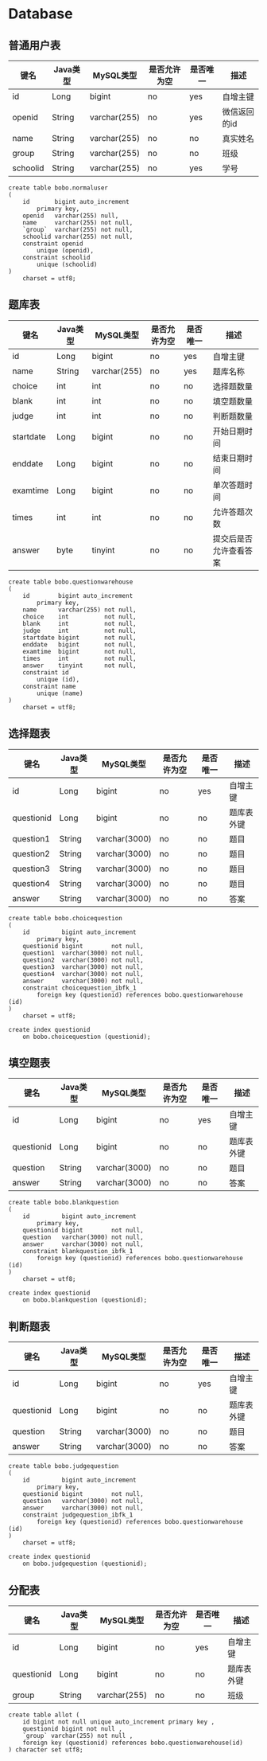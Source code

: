 # Database

## 普通用户表

| 键名     | Java类型 | MySQL类型    | 是否允许为空 | 是否唯一 | 描述         |
| -------- | -------- | ------------ | ------------ | -------- | ------------ |
| id       | Long     | bigint       | no           | yes      | 自增主键     |
| openid   | String   | varchar(255) | no           | yes      | 微信返回的id |
| name     | String   | varchar(255) | no           | no       | 真实姓名     |
| group    | String   | varchar(255) | no           | no       | 班级         |
| schoolid | String   | varchar(255) | no           | yes      | 学号         |

```mysql
create table bobo.normaluser
(
    id       bigint auto_increment
        primary key,
    openid   varchar(255) null,
    name     varchar(255) not null,
    `group`  varchar(255) not null,
    schoolid varchar(255) not null,
    constraint openid
        unique (openid),
    constraint schoolid
        unique (schoolid)
)
    charset = utf8;
```



## 题库表

| 键名      | Java类型 | MySQL类型    | 是否允许为空 | 是否唯一 | 描述                   |
| --------- | -------- | ------------ | ------------ | -------- | ---------------------- |
| id        | Long     | bigint       | no           | yes      | 自增主键               |
| name      | String   | varchar(255) | no           | yes      | 题库名称               |
| choice    | int      | int          | no           | no       | 选择题数量             |
| blank     | int      | int          | no           | no       | 填空题数量             |
| judge     | int      | int          | no           | no       | 判断题数量             |
| startdate | Long     | bigint       | no           | no       | 开始日期时间           |
| enddate   | Long     | bigint       | no           | no       | 结束日期时间           |
| examtime  | Long     | bigint       | no           | no       | 单次答题时间           |
| times     | int      | int          | no           | no       | 允许答题次数           |
| answer    | byte     | tinyint      | no           | no       | 提交后是否允许查看答案 |

```mysql
create table bobo.questionwarehouse
(
    id        bigint auto_increment
        primary key,
    name      varchar(255) not null,
    choice    int          not null,
    blank     int          not null,
    judge     int          not null,
    startdate bigint       not null,
    enddate   bigint       not null,
    examtime  bigint       not null,
    times     int          not null,
    answer    tinyint      not null,
    constraint id
        unique (id),
    constraint name
        unique (name)
)
    charset = utf8;
```



## 选择题表

| 键名       | Java类型 | MySQL类型     | 是否允许为空 | 是否唯一 | 描述       |
| ---------- | -------- | ------------- | ------------ | -------- | ---------- |
| id         | Long     | bigint        | no           | yes      | 自增主键   |
| questionid | Long     | bigint        | no           | no       | 题库表外键 |
| question1  | String   | varchar(3000) | no           | no       | 题目       |
| question2  | String   | varchar(3000) | no           | no       | 题目       |
| question3  | String   | varchar(3000) | no           | no       | 题目       |
| question4  | String   | varchar(3000) | no           | no       | 题目       |
| answer     | String   | varchar(3000) | no           | no       | 答案       |

```mysql
create table bobo.choicequestion
(
    id         bigint auto_increment
        primary key,
    questionid bigint        not null,
    question1  varchar(3000) not null,
    question2  varchar(3000) not null,
    question3  varchar(3000) not null,
    question4  varchar(3000) not null,
    answer     varchar(3000) not null,
    constraint choicequestion_ibfk_1
        foreign key (questionid) references bobo.questionwarehouse (id)
)
    charset = utf8;

create index questionid
    on bobo.choicequestion (questionid);
```



## 填空题表

| 键名       | Java类型 | MySQL类型     | 是否允许为空 | 是否唯一 | 描述       |
| ---------- | -------- | ------------- | ------------ | -------- | ---------- |
| id         | Long     | bigint        | no           | yes      | 自增主键   |
| questionid | Long     | bigint        | no           | no       | 题库表外键 |
| question   | String   | varchar(3000) | no           | no       | 题目       |
| answer     | String   | varchar(3000) | no           | no       | 答案       |

```mysql
create table bobo.blankquestion
(
    id         bigint auto_increment
        primary key,
    questionid bigint        not null,
    question   varchar(3000) not null,
    answer     varchar(3000) not null,
    constraint blankquestion_ibfk_1
        foreign key (questionid) references bobo.questionwarehouse (id)
)
    charset = utf8;

create index questionid
    on bobo.blankquestion (questionid);
```



## 判断题表

| 键名       | Java类型 | MySQL类型     | 是否允许为空 | 是否唯一 | 描述       |
| ---------- | -------- | ------------- | ------------ | -------- | ---------- |
| id         | Long     | bigint        | no           | yes      | 自增主键   |
| questionid | Long     | bigint        | no           | no       | 题库表外键 |
| question   | String   | varchar(3000) | no           | no       | 题目       |
| answer     | String   | varchar(3000) | no           | no       | 答案       |

```mysql
create table bobo.judgequestion
(
    id         bigint auto_increment
        primary key,
    questionid bigint        not null,
    question   varchar(3000) not null,
    answer     varchar(3000) not null,
    constraint judgequestion_ibfk_1
        foreign key (questionid) references bobo.questionwarehouse (id)
)
    charset = utf8;

create index questionid
    on bobo.judgequestion (questionid);
```



## 分配表

| 键名       | Java类型 | MySQL类型    | 是否允许为空 | 是否唯一 | 描述       |
| ---------- | -------- | ------------ | ------------ | -------- | ---------- |
| id         | Long     | bigint       | no           | yes      | 自增主键   |
| questionid | Long     | bigint       | no           | no       | 题库表外键 |
| group      | String   | varchar(255) | no           | no       | 班级       |

```mysql
create table allot (
    id bigint not null unique auto_increment primary key ,
    questionid bigint not null ,
    `group` varchar(255) not null ,
    foreign key (questionid) references bobo.questionwarehouse(id)
) character set utf8;
```

